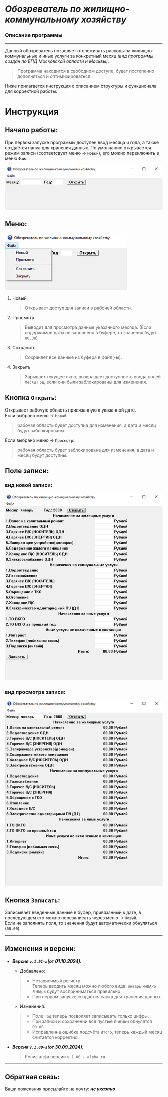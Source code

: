 # ***Обозреватель по жилищно-коммунальному хозяйству***

### Описание программы
---
Данный обозреватель позволяет отслеживать расходы за жилищно-коммунальные и иные услуги за конкретный месяц *(вид программы создан по ЕПД Московской области и Москвы)*.

>Программа находится в свободном доступе, будет постепенно дополняться и оптимизироваться.

Ниже прилагается инструкция c описанием структуры и функционала для корректной работы.

# Инструкция

## Начало работы:

При первом запуске программы доступен ввод месяца и года, а также создаётся папка для хранения данных. По умолчанию открывается режим записи (соответсвует меню -> `Новый`), его можно переключить в меню `Файл`.

![](source/начальный%20экран.png)

## Меню:

![](source/меню.png)

1. Новый
   > Открывает доступ для записи в рабочей области.
1. Просмотр
   > Выводит для просмотра данные указанного месяца. (Если содержимое даты не заполнено в буфере, то значения будут `00.00`)
1. Сохранить
   > Сохраняет все данные из буфера в файл(-ы).
1. Закрыть
   > Зарывает текущее окно, возвращает доступность ввода полей `Месяц` `Год`, если они были заблокированы для изменения.



## Кнопка `Открыть`:

Открывает рабочую область привязанную к указанной дате.<br>Если выбрано меню -> `Новый`:
>рабочая область будет доступна для изменения, а дата и месяц будут заблокированы.

Если выбрано меню -> `Просмотр`:
>рабочая область будет заблокирована для изменения, а дата и месяц будут доступны.


## Поле записи:

### **вид новой записи:**
![](source/рабочая%20область.png)
### **вид просмотра записи:**
![](source/просмотр.png)

## Кнопка `Записать`:

Записывает введённые данные в буфер, привязанный к дате, в последующем его можно перезаписать через меню -> `Новый`.<br>Если не заполнять поля, то значения будут автоматически обнуляться (`00.00`) 

---

## Изменения и версии:

- ***Версия `v.1.01-a`(от 01.10.2024):***
  - Добавлено:
  > - Независимый регистр:<br>Теперь вводить месяц можно любого вида: `январь` `ЯНВАРЬ` `ЯнВАрЬ` будут восприниматься правильно.
  > - При первом запуске создаётся папка для хранения данных.
  - Изменения:
  > - Поле `Год` теперь позволяет записывать только цифры.
  > - При записи и сохранении все пустые ячейки обнулятся `00.00`.
  > - Исправленна ошибка подсчёта `Итого`, теперь каждый месяц считается корректно

- ***Версия `v.1.00-a`(от 30.09.2024):***
  > Релиз алфа версии `v.1.00 - alpha ru`.

---
## Обратная связь:

Ваши пожелания присылайте на почту: ***не указано***
